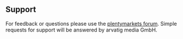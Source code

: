 ## Support

For feedback or questions please use the [plentymarkets forum](https://forum.plentymarkets.com/). Simple requests for 
support will be answered by arvatig media GmbH.